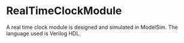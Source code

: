 # RealTimeClockModule
A real time clock module is designed and simulated in ModelSim. The language used is Verilog HDL.

